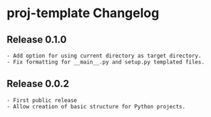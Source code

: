 proj-template Changelog
=======================

Release 0.1.0
-------------
    
    - Add option for using current directory as target directory.
    - Fix formatting for __main__.py and setup.py templated files.

Release 0.0.2
-------------

    - First public release
    - Allow creation of basic structure for Python projects.
